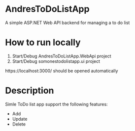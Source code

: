 # AndresToDoListApp
A simple ASP.NET Web API backend for managing a to do list

# How to run locally
1. Start/Debug AndresToDoListApp.WebApi project
2. Start/Debug somonestodolistapp.ui project

https://localhost:3000/ should be opened automatically

# Description
Simle ToDo list app support the following features:
* Add
* Update
* Delete

